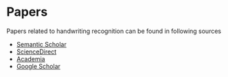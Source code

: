 # Papers

Papers related to handwriting recognition can be found in following sources

- [Semantic Scholar](https://www.semanticscholar.org/)
- [ScienceDirect](https://www.sciencedirect.com/)
- [Academia](https://www.academia.edu/)
- [Google Scholar](https://scholar.google.com/)
